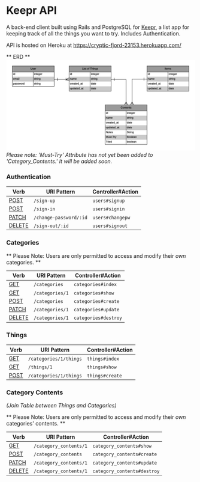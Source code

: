 # Keepr API

A back-end client built using Rails and PostgreSQL for [Keepr](https://github.com/tuckyeah/keepr-ember), a list app for keeping track
of all the things you want to try. Includes Authentication.

API is hosted on Heroku at https://cryptic-fjord-23153.herokuapp.com/

** ERD **
![ERD](Keepr_-_Page_1.png)
  *Please note: 'Must-Try' Attribute has not yet been added to 'Category_Contents.' It will be added soon.*

### Authentication

| Verb   | URI Pattern            | Controller#Action |
|--------|------------------------|-------------------|
| [POST](#post-sign-up)   | `/sign-up`             | `users#signup`    |
| [POST](#post-sign-in)   | `/sign-in`             | `users#signin`    |
| [PATCH](#patch-change-passwordid)  | `/change-password/:id` | `users#changepw`  |
| [DELETE](#delete-sign-outid) | `/sign-out/:id`        | `users#signout`   |


### Categories

** Please Note: Users are only permitted to access and modify their _own_ categories. **

| Verb   | URI Pattern | Controller#Action |
|--------|-------------|-------------------|
| [GET](#get-categories)    | `/categories`    | `categories#index`     |
| [GET](#get-categories1)    | `/categories/1`  | `categories#show`      |
| [POST](#post-categories)   | `/categories`    | `categories#create`    |
| [PATCH](#patch-categories1)  | `/categories/1`  | `categories#update`    |
| [DELETE](#delete-categories1) | `/categories/1`  | `categories#destroy`   |


### Things
| Verb   | URI Pattern | Controller#Action |
|--------|-------------|-------------------|
| [GET](#get-things)    | `/categories/1/things`    | `things#index`     |
| [GET](#get-things1)    | `/things/1`  | `things#show`      |
| [POST](#post-things)   | `/categories/1/things`    | `things#create`    |

### Category Contents
*(Join Table between Things and Categories)*

** Please Note: Users are only permitted to access and modify their _own_ categories' contents. **

| Verb   | URI Pattern | Controller#Action |
|--------|-------------|-------------------|
| [GET](#get-category_contents1)    | `/category_contents/1`  | `category_contents#show`      |
| [POST](#post-category_contents)   | `/category_contents`    | `category_contents#create`    |
| [PATCH](#patch-category_contents1)  | `/category_contents/1`  | `category_contents#update`    |
| [DELETE](#delete-category_contents1) | `/category_contents/1`  | `category_contents#destroy`   |

